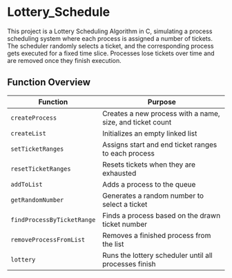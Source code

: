 # Lottery_Schedule
This project is a Lottery Scheduling Algorithm in C, simulating a process scheduling system where each process is assigned a number of tickets. The scheduler randomly selects a ticket, and the corresponding process gets executed for a fixed time slice. Processes lose tickets over time and are removed once they finish execution.

## Function Overview

| Function                 | Purpose                                                 |
|--------------------------|---------------------------------------------------------|
| `createProcess`         | Creates a new process with a name, size, and ticket count |
| `createList`           | Initializes an empty linked list                         |
| `setTicketRanges`      | Assigns start and end ticket ranges to each process      |
| `resetTicketRanges`    | Resets tickets when they are exhausted                   |
| `addToList`           | Adds a process to the queue                              |
| `getRandomNumber`      | Generates a random number to select a ticket             |
| `findProcessByTicketRange` | Finds a process based on the drawn ticket number   |
| `removeProcessFromList` | Removes a finished process from the list               |
| `lottery`              | Runs the lottery scheduler until all processes finish   |

